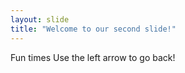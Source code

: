 ```yaml
---
layout: slide
title: "Welcome to our second slide!"
---
```

Fun times
Use the left arrow to go back!